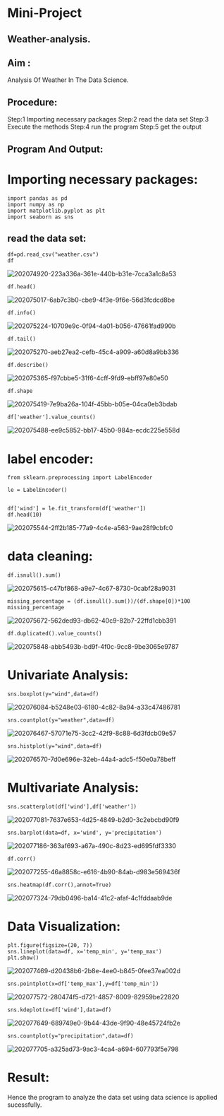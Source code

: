 # Mini-Project
## Weather-analysis.
## Aim :
Analysis Of Weather In The Data Science.
## Procedure:
Step:1 Importing necessary packages 
Step:2 read the data set
Step:3 Execute the methods 
Step:4 run the program 
Step:5 get the output

## Program And Output:
# Importing necessary packages:
```
import pandas as pd
import numpy as np
import matplotlib.pyplot as plt
import seaborn as sns
```
## read the data set:
```
df=pd.read_csv("weather.csv")
df
```
![202074920-223a336a-361e-440b-b31e-7cca3a1c8a53](https://user-images.githubusercontent.com/93427261/205506122-df8aa8f3-2244-42e9-a895-706bce37c2ff.png)
```
df.head()
```
![202075017-6ab7c3b0-cbe9-4f3e-9f6e-56d3fcdcd8be](https://user-images.githubusercontent.com/93427261/205506138-516ef16d-9130-4142-a593-16ccdb21a90f.png)
```
df.info()
```
![202075224-10709e9c-0f94-4a01-b056-47661fad990b](https://user-images.githubusercontent.com/93427261/205506172-21b77704-dd7e-4697-9ca2-65f916a6e9be.png)
```
df.tail()
```
![202075270-aeb27ea2-cefb-45c4-a909-a60d8a9bb336](https://user-images.githubusercontent.com/93427261/205506184-1372fad4-2142-4675-87e6-38f39d45721c.png)
```
df.describe()
```
![202075365-f97cbbe5-31f6-4cff-9fd9-ebff97e80e50](https://user-images.githubusercontent.com/93427261/205506203-7b6be4e2-b266-47d4-b285-f4a2663eda4c.png)
```
df.shape
```
![202075419-7e9ba26a-104f-45bb-b05e-04ca0eb3bdab](https://user-images.githubusercontent.com/93427261/205506226-6956190f-9496-4d42-874f-8145a928efb0.png)
```
df['weather'].value_counts()
```
![202075488-ee9c5852-bb17-45b0-984a-ecdc225e558d](https://user-images.githubusercontent.com/93427261/205506243-d9d06935-1c20-4548-8d10-927a225da195.png)
# label encoder:
```
from sklearn.preprocessing import LabelEncoder

le = LabelEncoder()


df['wind'] = le.fit_transform(df['weather'])
df.head(10)
```
![202075544-2ff2b185-77a9-4c4e-a563-9ae28f9cbfc0](https://user-images.githubusercontent.com/93427261/205506305-c2a2c5c2-e610-469c-b773-f8d55191d355.png)
# data cleaning:
```
df.isnull().sum()
```
![202075615-c47bf868-a9e7-4c67-8730-0cabf28a9031](https://user-images.githubusercontent.com/93427261/205506336-05bfdfa5-6bcc-4bf2-a26c-e9501ecad299.png)
```
missing_percentage = (df.isnull().sum())/(df.shape[0])*100
missing_percentage
```
![202075672-562ded93-db62-40c9-82b7-22ffd1cbb391](https://user-images.githubusercontent.com/93427261/205506374-4081a2cb-64a0-4710-b2fe-b06f5bf6dd3e.png)
```
df.duplicated().value_counts()
```
![202075848-abb5493b-bd9f-4f0c-9cc8-9be3065e9787](https://user-images.githubusercontent.com/93427261/205506394-d4a1803a-b075-4fce-afd1-79f4ddccf179.png)
# Univariate Analysis:
```
sns.boxplot(y="wind",data=df)
```
![202076084-b5248e03-6180-4c82-8a94-a33c47486781](https://user-images.githubusercontent.com/93427261/205506431-373c6fa7-334f-4d65-9156-ff152a929686.png)
```
sns.countplot(y="weather",data=df)
```
![202076467-57071e75-3cc2-42f9-8c88-6d3fdcb09e57](https://user-images.githubusercontent.com/93427261/205506455-b2ccc4a7-525f-4716-ad32-1c4cf6b6cf06.png)
```
sns.histplot(y="wind",data=df)
```
![202076570-7d0e696e-32eb-44a4-adc5-f50e0a78beff](https://user-images.githubusercontent.com/93427261/205506468-fb9b61b2-b7b0-42ea-b51f-edf3db4b2d0d.png)
# Multivariate Analysis:
```
sns.scatterplot(df['wind'],df['weather'])
```
![202077081-7637e653-4d25-4849-b2d0-3c2ebcbd90f9](https://user-images.githubusercontent.com/93427261/205506499-9bd80594-04e5-46c0-b6df-cd7c051d5f16.png)
```
sns.barplot(data=df, x='wind', y='precipitation')
```
![202077186-363af693-a67a-490c-8d23-ed695fdf3330](https://user-images.githubusercontent.com/93427261/205506531-50de68b1-9192-4f06-a8a1-a4ccbdcc8635.png)
```
df.corr()
```
![202077255-46a8858c-e616-4b90-84ab-d983e569436f](https://user-images.githubusercontent.com/93427261/205506546-0eef189a-3f3f-4bb2-a6b7-3a9928a6c6d0.png)
```
sns.heatmap(df.corr(),annot=True)
```
![202077324-79db0496-ba14-41c2-afaf-4c1fddaab9de](https://user-images.githubusercontent.com/93427261/205506562-822e799b-87a6-40c7-a2d3-abc6cf2a5ea0.png)
# Data Visualization:
```
plt.figure(figsize=(20, 7))
sns.lineplot(data=df, x='temp_min', y='temp_max')
plt.show()
```
![202077469-d20438b6-2b8e-4ee0-b845-0fee37ea002d](https://user-images.githubusercontent.com/93427261/205506583-61e840be-c06d-4917-9512-b2940e6561ee.png)
```
sns.pointplot(x=df['temp_max'],y=df['temp_min'])
```
![202077572-280474f5-d721-4857-8009-82959be22820](https://user-images.githubusercontent.com/93427261/205506619-fc6cc662-52cf-4b67-974f-920b6a658953.png)
```
sns.kdeplot(x=df['wind'],data=df)
```
![202077649-689749e0-9b44-43de-9f90-48e45724fb2e](https://user-images.githubusercontent.com/93427261/205506654-2a39c6b8-be9e-4d87-a22a-e1d5b14e7065.png)
```
sns.countplot(y="precipitation",data=df)
```
![202077705-a325ad73-9ac3-4ca4-a694-607793f5e798](https://user-images.githubusercontent.com/93427261/205506669-ff4b9d20-470d-4060-8560-a0aece9a491a.png)
# Result:
Hence the program to analyze the data set using data science is applied sucessfully.










